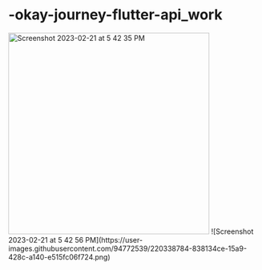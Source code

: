 # -okay-journey-flutter-api_work
<img width="401" alt="Screenshot 2023-02-21 at 5 42 35 PM" src="https://user-images.githubusercontent.com/94772539/220338780-9b1fac37-218c-43a5-8578-9d39ecc4eb2c.png">
![Screenshot 2023-02-21 at 5 42 56 PM](https://user-images.githubusercontent.com/94772539/220338784-838134ce-15a9-428c-a140-e515fc06f724.png)
